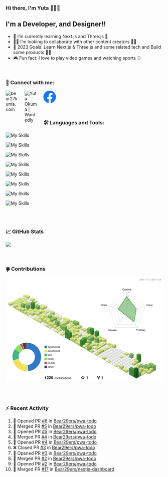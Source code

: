### Hi there, I'm Yuta 🤟🏻🐻

## I'm a Developer, and Designer!!

- 🌱 I’m currently learning Next.js and Three.js 🤣
- 👬🏻 I’m looking to collaborate with other content creators 👋🏻
- 🥅 2023 Goals: Learn Next.js & Three.js and some related tech and Build some products 💪🏻
- 🎮 Fun fact: I love to play video games and watching sports ⚾️

<br />

### :wave: Connect with me:

[<img align="left" alt="bear27kuma.com" width="40px" src="https://user-images.githubusercontent.com/39920490/156489586-f125813b-e344-46d6-9306-f5786684b976.jpg" style="margin-right: 20px;" />](https://bear29ers.github.io/)
[<img align="left" alt="Yuta Okuma | Wantedly" width="40px" src="https://user-images.githubusercontent.com/39920490/156489528-fdc520d6-10f1-43b6-8bf8-fadf8dcf1a90.jpg" style="margin-right: 20px;" />](https://www.wantedly.com/id/yuta_okuma_b)
[<img align="left" alt="Yuta Okuma | Facebook" width="40px" src="https://github.com/github/explore/blob/main/topics/facebook/facebook.png?raw=true" style="margin-right: 20px;" />](https://www.facebook.com/kumakuma1129/)

[//]: # '[<img align="left" alt="Yuta Okuma | Instagram" width="40px" src="https://github.com/github/explore/blob/main/topics/instagram/instagram.png?raw=true" />](https://www.instagram.com/bear_27earl/)'

<br />
<br />
<br />
<br />

### :hammer_and_wrench: Languages and Tools:

![My Skills](https://skillicons.dev/icons?i=html,css,sass,tailwind,bootstrap,js,ts)

![My Skills](https://skillicons.dev/icons?i=jquery,threejs,react,emotion,styledcomponents,materialui,nextjs)

![My Skills](https://skillicons.dev/icons?i=vercel,vue,nuxt,vite,nodejs,express,jest)

![My Skills](https://skillicons.dev/icons?i=regex,webpack,babel,php,laravel,mysql,sqlite)

![My Skills](https://skillicons.dev/icons?i=docker,git,github,githubactions,aws,gcp,firebase)

![My Skills](https://skillicons.dev/icons?i=vim,neovim,linux,bash,lua,markdown,svg)

![My Skills](https://skillicons.dev/icons?i=idea,vscode,atom,figma,xd,ps,ai)

![My Skills](https://skillicons.dev/icons?i=pr,ae,postman,sentry,codepen,stackoverflow,discord)

<br />
<br />

### :chart_with_upwards_trend: GitHub Stats

<div style="display: flex;">
    <a href="https://github.com/Bear29ers">
        <img height="220px;" src="https://github-readme-stats-bear29ers.vercel.app/api?username=Bear29ers&show_icons=true&theme=bear">
    </a>
</div>

<br />
<br />

### :four_leaf_clover: Contributions

![](./profile-3d-contrib/profile-green-animate.svg)

<br />
<br />

### :zap: Recent Activity

<!--START_SECTION:activity-->

1. 💪 Opened PR [#6](https://github.com/Bear29ers/pwa-todo/pull/6) in [Bear29ers/pwa-todo](https://github.com/Bear29ers/pwa-todo)
2. 🎉 Merged PR [#5](https://github.com/Bear29ers/pwa-todo/pull/5) in [Bear29ers/pwa-todo](https://github.com/Bear29ers/pwa-todo)
3. 💪 Opened PR [#5](https://github.com/Bear29ers/pwa-todo/pull/5) in [Bear29ers/pwa-todo](https://github.com/Bear29ers/pwa-todo)
4. 🎉 Merged PR [#4](https://github.com/Bear29ers/pwa-todo/pull/4) in [Bear29ers/pwa-todo](https://github.com/Bear29ers/pwa-todo)
5. 💪 Opened PR [#4](https://github.com/Bear29ers/pwa-todo/pull/4) in [Bear29ers/pwa-todo](https://github.com/Bear29ers/pwa-todo)
6. ❌ Closed PR [#3](https://github.com/Bear29ers/pwa-todo/pull/3) in [Bear29ers/pwa-todo](https://github.com/Bear29ers/pwa-todo)
7. 💪 Opened PR [#3](https://github.com/Bear29ers/pwa-todo/pull/3) in [Bear29ers/pwa-todo](https://github.com/Bear29ers/pwa-todo)
8. 🎉 Merged PR [#2](https://github.com/Bear29ers/pwa-todo/pull/2) in [Bear29ers/pwa-todo](https://github.com/Bear29ers/pwa-todo)
9. 💪 Opened PR [#2](https://github.com/Bear29ers/pwa-todo/pull/2) in [Bear29ers/pwa-todo](https://github.com/Bear29ers/pwa-todo)
10. 🎉 Merged PR [#17](https://github.com/Bear29ers/nextjs-dashboard/pull/17) in [Bear29ers/nextjs-dashboard](https://github.com/Bear29ers/nextjs-dashboard)

<!--END_SECTION:activity-->
